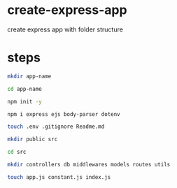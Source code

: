 # create-express-app

create express app with folder structure

# steps

```bash
mkdir app-name
```

```bash
cd app-name
```

```bash
npm init -y
```

```bash
npm i express ejs body-parser dotenv
```

```bash
touch .env .gitignore Readme.md
```

```bash
mkdir public src
```

```bash
cd src
```

```bash
mkdir controllers db middlewares models routes utils
```

```bash
touch app.js constant.js index.js
```

